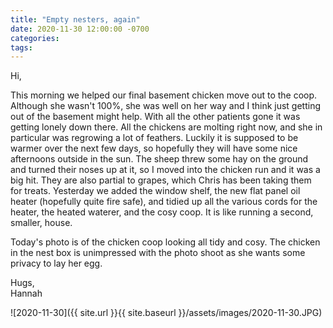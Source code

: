 ```yaml
---
title: "Empty nesters, again"
date: 2020-11-30 12:00:00 -0700
categories:
tags:
---
```


Hi,

This morning we helped our final basement chicken move out to the coop. Although she wasn't 100%, she was well on her way and I think just getting out of the basement might help. With all the other patients gone it was getting lonely down there. All the chickens are molting right now, and she in particular was regrowing a lot of feathers. Luckily it is supposed to be warmer over the next few days, so hopefully they will have some nice afternoons outside in the sun. The sheep threw some hay on the ground and turned their noses up at it, so I moved into the chicken run and it was a big hit. They are also partial to grapes, which Chris has been taking them for treats. Yesterday we added the window shelf, the new flat panel oil heater (hopefully quite fire safe), and tidied up all the various cords for the heater, the heated waterer, and the cosy coop. It is like running a second, smaller, house.

Today's photo is of the chicken coop looking all tidy and cosy. The chicken in the nest box is unimpressed with the photo shoot as she wants some privacy to lay her egg.

Hugs,<br />
Hannah

![2020-11-30]({{ site.url }}{{ site.baseurl }}/assets/images/2020-11-30.JPG)